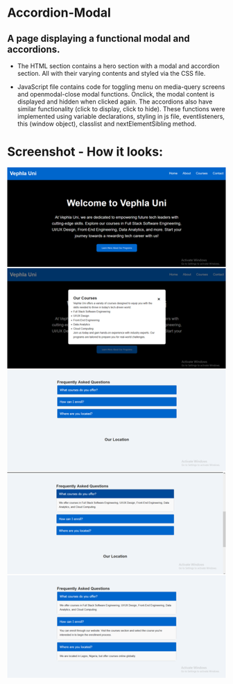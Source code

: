 # Accordion-Modal

## A page displaying a functional modal and accordions.

* The HTML section contains a hero section with a modal and accordion section. All with their varying contents and styled via the CSS file. 

* JavaScript file contains code for toggling menu on media-query screens and openmodal-close modal functions. 
Onclick, the modal content is displayed and hidden when clicked again. The accordions also have similar functionality (click to display, click to hide). These functions were implemented using variable declarations, styling in js file, eventlisteners, this (window object), classlist and nextElementSibling method.

# Screenshot - How it looks:

<img src="screenshot/Screenshot (146).png" alt="project screen">

<img src="screenshot/Screenshot (147).png" alt="project screen">

<img src="screenshot/Screenshot (148).png" alt="project screen">

<img src="screenshot/Screenshot (149).png" alt="project screen">

<img src="screenshot/Screenshot (150).png" alt="project screen">